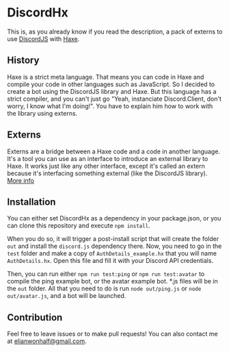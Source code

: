 # DiscordHx

This is, as you already know if you read the description, a pack of externs to use [DiscordJS](https://github.com/hydrabolt/discord.js) with [Haxe](http://haxe.org/).

## History
Haxe is a strict meta language. That means you can code in Haxe and compile your code in other languages such as JavaScript. So I decided to create a bot using the DiscordJS library and Haxe. But this language has a strict compiler, and you can't just go "Yeah, instanciate Discord.Client, don't worry, I know what I'm doing!". You have to explain him how to work with the library using externs.

## Externs
Externs are a bridge between a Haxe code and a code in another language. It's a tool you can use as an interface to introduce an external library to Haxe. It works just like any other interface, except it's called an extern because it's interfacing something external (like the DiscordJS library). [More info](https://haxe.org/manual/lf-externs.html)

## Installation
You can either set DiscordHx as a dependency in your package.json, or you can clone this repository and execute `npm install`.

When you do so, it will trigger a post-install script that will create the folder `out` and install the `discord.js` dependency there. Now, you need to go in the `test` folder and make a copy of `AuthDetails_example.hx` that you will name `AuthDetails.hx`. Open this file and fill it with your Discord API credentials.

Then, you can run either `npm run test:ping` or `npm run test:avatar` to compile the ping example bot, or the avatar example bot. *.js files will be in the `out` folder. All that you need to do is run `node out/ping.js` or `node out/avatar.js`, and a bot will be launched.

## Contribution
Feel free to leave issues or to make pull requests! You can also contact me at elianwonhalf@gmail.com.
